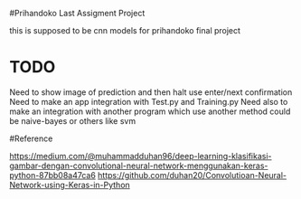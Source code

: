 #Prihandoko Last Assigment Project

this is supposed to be cnn models for prihandoko final project

# TODO

Need to show image of prediction and then halt use enter/next confirmation
Need to make an app integration with Test.py and Training.py
Need also to make an integration with another program which use another method could be naive-bayes or others like svm 

#Reference

<https://medium.com/@muhammadduhan96/deep-learning-klasifikasi-gambar-dengan-convolutional-neural-network-menggunakan-keras-python-87bb08a47ca6>
<https://github.com/duhan20/Convolutioan-Neural-Network-using-Keras-in-Python>
